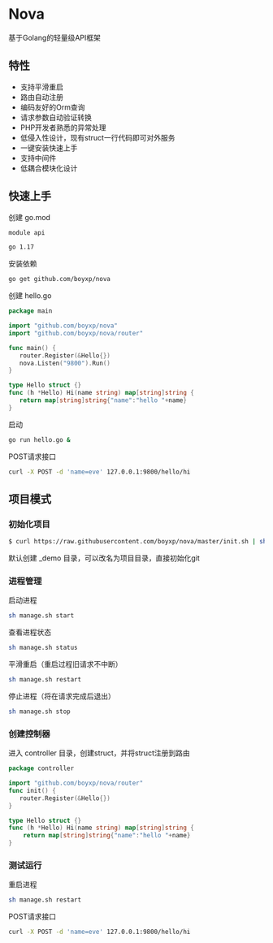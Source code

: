 # Nova

基于Golang的轻量级API框架

## 特性

* 支持平滑重启
* 路由自动注册
* 编码友好的Orm查询
* 请求参数自动验证转换
* PHP开发者熟悉的异常处理
* 低侵入性设计，现有struct一行代码即可对外服务
* 一键安装快速上手
* 支持中间件
* 低耦合模块化设计

## 快速上手
创建 go.mod
```bash
module api

go 1.17
```
安装依赖
```bash
go get github.com/boyxp/nova
```
创建 hello.go
```go
package main

import "github.com/boyxp/nova"
import "github.com/boyxp/nova/router"

func main() {
   router.Register(&Hello{})
   nova.Listen("9800").Run()
}

type Hello struct {}
func (h *Hello) Hi(name string) map[string]string {
   return map[string]string{"name":"hello "+name}
}
```
启动
```bash
go run hello.go &
```

POST请求接口
```bash
curl -X POST -d 'name=eve' 127.0.0.1:9800/hello/hi
```

## 项目模式

### 初始化项目
```bash
$ curl https://raw.githubusercontent.com/boyxp/nova/master/init.sh | sh
```
默认创建 _demo 目录，可以改名为项目目录，直接初始化git

### 进程管理

启动进程
```bash
sh manage.sh start
```
查看进程状态
```bash
sh manage.sh status
```
平滑重启（重启过程旧请求不中断）
```bash
sh manage.sh restart
```

停止进程（将在请求完成后退出）
```bash
sh manage.sh stop
```

### 创建控制器
进入 controller 目录，创建struct，并将struct注册到路由

```go
package controller

import "github.com/boyxp/nova/router"
func init() {
   router.Register(&Hello{})
}

type Hello struct {}
func (h *Hello) Hi(name string) map[string]string {
	return map[string]string{"name":"hello "+name}
}
```

### 测试运行
重启进程
```bash
sh manage.sh restart
```
POST请求接口
```bash
curl -X POST -d 'name=eve' 127.0.0.1:9800/hello/hi
```
